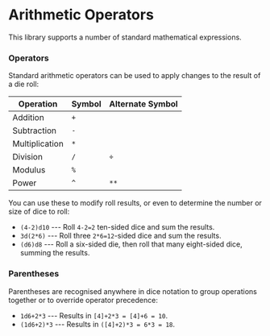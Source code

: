 # Arithmetic Operators

This library supports a number of standard mathematical expressions.

### Operators

Standard arithmetic operators can be used to apply changes to the result of a
die roll:

Operation | Symbol | Alternate Symbol |
--- | --- | ---
Addition | `+` | |
Subtraction | `-` | | 
Multiplication | `*` | |
Division | `/` | `÷` |
Modulus | `%` | |
Power | `^` | `**` |

You can use these to modify roll results, or even to determine the number or
size of dice to roll:

- `(4-2)d10` --- Roll `4-2=2` ten-sided dice and sum the results.
- `3d(2*6)` --- Roll three `2*6=12`-sided dice and sum the results.
- `(d6)d8` --- Roll a six-sided die, then roll that many eight-sided dice,
summing the results.

### Parentheses

Parentheses are recognised anywhere in dice notation to group operations
together or to override operator precedence:

- `1d6+2*3` --- Results in `[4]+2*3 = [4]+6 = 10`.
- `(1d6+2)*3` --- Results in `([4]+2)*3 = 6*3 = 18`.

